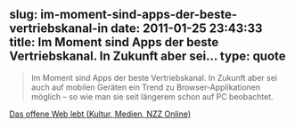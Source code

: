 slug: im-moment-sind-apps-der-beste-vertriebskanal-in
date: 2011-01-25 23:43:33
title: Im Moment sind Apps der beste Vertriebskanal. In Zukunft aber sei...
type: quote
---

> Im Moment sind Apps der beste Vertriebskanal. In Zukunft aber sei auch auf mobilen Geräten ein Trend zu Browser-Applikationen möglich – so wie man sie seit längerem schon auf PC beobachtet.

[Das offene Web lebt (Kultur, Medien, NZZ Online)](http://www.nzz.ch/nachrichten/kultur/medien/das_offene_web_lebt_1.9185039.html)

